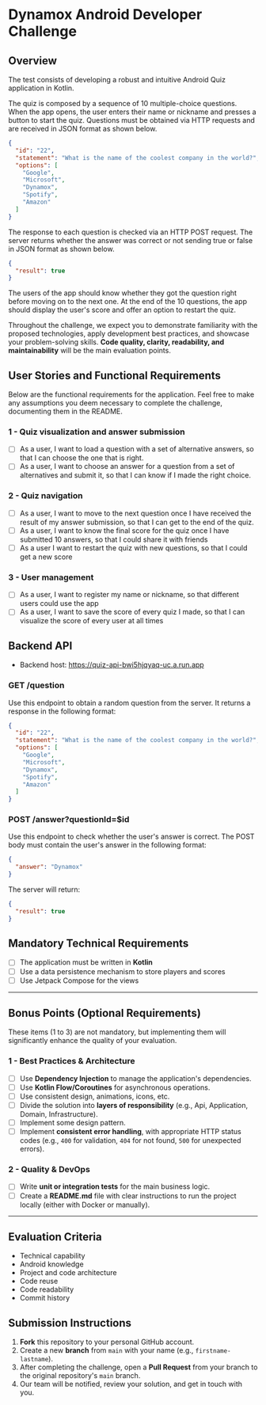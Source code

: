 # Dynamox Android Developer Challenge

## Overview

The test consists of developing a robust and intuitive Android Quiz application in Kotlin.

The quiz is composed by a sequence of 10 multiple-choice questions. When the app opens, the user enters their name or nickname and presses a button to start the quiz. Questions must be obtained via HTTP requests and are received in JSON format as shown below.

```json
{
  "id": "22",
  "statement": "What is the name of the coolest company in the world?",
  "options": [
    "Google",
    "Microsoft",
    "Dynamox",
    "Spotify",
    "Amazon"
  ]
}
```

The response to each question is checked via an HTTP POST request. The server returns whether the answer was correct or not sending true or false in JSON format as shown below.

```json
{
  "result": true
}
```

The users of the app should know whether they got the question right before moving on to the next one. At the end of the 10 questions, the app should display the user's score and offer an option to restart the quiz.

Throughout the challenge, we expect you to demonstrate familiarity with the proposed technologies, apply development best practices, and showcase your problem-solving skills. **Code quality, clarity, readability, and maintainability** will be the main evaluation points.

## User Stories and Functional Requirements
Below are the functional requirements for the application. Feel free to make any assumptions you deem necessary to complete the challenge, documenting them in the README.

### 1 - Quiz visualization and answer submission
- [ ] As a user, I want to load a question with a set of alternative answers, so that I can choose the one that is right.  
- [ ] As a user, I want to choose an answer for a question from a set of alternatives and submit it, so that I can know if I made the right choice.

### 2 - Quiz navigation
- [ ] As a user, I want to move to the next question once I have received the result of my answer submission, so that I can get to the end of the quiz.
- [ ] As a user, I want to know the final score for the quiz once I have submitted 10 answers, so that I could share it with friends
- [ ] As a user I want to restart the quiz with new questions, so that I could get a new score

### 3 - User management
- [ ] As a user, I want to register my name or nickname, so that different users could use the app
- [ ] As a user, I want to save the score of every quiz I made, so that I can visualize the score of every user at all times

## Backend API

- Backend host: https://quiz-api-bwi5hjqyaq-uc.a.run.app

### GET /question

Use this endpoint to obtain a random question from the server. It returns a response in the following format:

```json
{
  "id": "22",
  "statement": "What is the name of the coolest company in the world?",
  "options": [
    "Google",
    "Microsoft",
    "Dynamox",
    "Spotify",
    "Amazon"
  ]
}
```

### POST /answer?questionId=$id

Use this endpoint to check whether the user's answer is correct. The POST body must contain the user's answer in the following format:

```json
{
  "answer": "Dynamox"
}
```

The server will return:

```json
{
  "result": true
}
```

## Mandatory Technical Requirements

- [ ] The application must be written in **Kotlin**
- [ ] Use a data persistence mechanism to store players and scores
- [ ] Use Jetpack Compose for the views

---

## Bonus Points (Optional Requirements)
These items (1 to 3) are not mandatory, but implementing them will significantly enhance the quality of your evaluation.

### 1 - Best Practices & Architecture
- [ ] Use **Dependency Injection** to manage the application's dependencies.
- [ ] Use **Kotlin Flow/Coroutines** for asynchronous operations.
- [ ] Use consistent design, animations, icons, etc.
- [ ] Divide the solution into **layers of responsibility** (e.g., Api, Application, Domain, Infrastructure). 
- [ ] Implement some design pattern.  
- [ ] Implement **consistent error handling**, with appropriate HTTP status codes (e.g., `400` for validation, `404` for not found, `500` for unexpected errors).  

### 2 - Quality & DevOps
- [ ] Write **unit or integration tests** for the main business logic.
- [ ] Create a **README.md** file with clear instructions to run the project locally (either with Docker or manually).

---

## Evaluation Criteria

- Technical capability
- Android knowledge
- Project and code architecture
- Code reuse
- Code readability
- Commit history

## Submission Instructions
1. **Fork** this repository to your personal GitHub account.  
2. Create a new **branch** from `main` with your name (e.g., `firstname-lastname`).  
3. After completing the challenge, open a **Pull Request** from your branch to the original repository's `main` branch.  
4. Our team will be notified, review your solution, and get in touch with you. 